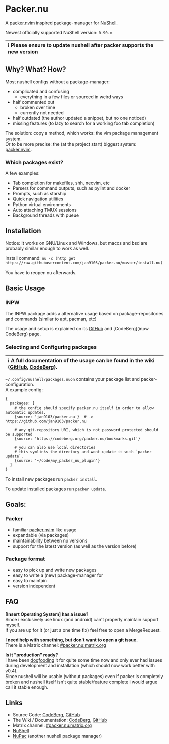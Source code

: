 # Packer.nu

A [packer.nvim][] inspired package-manager for [NuShell][].

Newest officially supported NuShell version: `0.90.x`

| :information_source: Please ensure to update nushell **after** packer supports the new version |
| :--- |


## Why? What? How?

Most nushell configs without a package-manager:
- complicated and confusing
  - everything in a few files or sourced in weird ways
- half commented out
  - broken over time
  - currently not needed
- half outdated (the author updated a snippet, but no one noticed)
- missing features (to lazy to search for a working foo tab completion)

The solution: copy a method, which works: the vim package management system.  
Or to be more precise: the (at the project start) biggest system: [packer.nvim][].

### Which packages exist?

A few examples:
- Tab completion for makefiles, shh, neovim, etc
- Parsers for command outputs, such as pylint and docker
- Prompts, such as starship
- Quick navigation utilities
- Python virtual environments
- Auto attaching TMUX sessions
- Background threads with pueue

## Installation

Notice: It works on GNU/Linux and Windows, but macos and bsd are probably similar enough to work as well.

Install command:
`nu -c (http get https://raw.githubusercontent.com/jan9103/packer.nu/master/install.nu)`

You have to reopen nu afterwards.


## Basic Usage


### INPW

The INPW package adds a alternative usage based on package-repositories and commands (similar to apt, pacman, etc)

The usage and setup is explained on its [GitHub][inpw GitHub] and [CodeBerg](inpw CodeBerg) page.

### Selecting and Configuring packages

| :information_source: A full documentation of the usage can be found in the wiki ([GitHub][wiki GitHub], [CodeBerg][wiki CodeBerg]). |
| :-- |


`~/.config/nushell/packages.nuon` contains your package list and packer-configuration.  
A example config:
```
{
  packages: [
    # the config should specify packer.nu itself in order to allow automatic updates.
    {source: 'jan9103/packer.nu'}  # -> https://github.com/jan9103/packer.nu

    # any git-repository URI, which is not password protected should be supported
    {source: 'https://codeberg.org/packer.nu/bookmarks.git'}

    # you can also use local directories
    # this symlinks the directory and wont update it with `packer update`.
    {source: '~/code/my_packer_nu_plugin'}
  ]
}
```

To install new packages run `packer install`.

To update installed packages run `packer update`.


## Goals:


### Packer

- familiar [packer.nvim][] like usage
- expandable (via packages)
- maintainability between nu versions
- support for the latest version (as well as the version before)


### Package format

- easy to pick up and write new packages
- easy to write a (new) package-manager for
- easy to maintain
- version independent

## FAQ

**[Insert Operating System] has a issue?**  
Since i exclusively use linux (and android) can't properly maintain support myself.  
If you are up for it (or just a one time fix) feel free to open a MergeRequest.

**I need help with something, but don't want to open a git issue.**  
There is a Matrix channel: [#packer.nu:matrix.org](https://matrix.to/#/#packer.nu:matrix.org)

**Is it "production" ready?**  
i have been [dogfooding](https://en.wikipedia.org/wiki/Eating_your_own_dog_food) it for
quite some time now and only ever had issues during development and installation
(which should now work better with v0.4).  
Since nushell will be usable (without packages) even if packer is completely broken
and nushell itself isn't quite stable/feature complete i would argue call it stable
enough.


## Links
- Source Code: [CodeBerg][packer.nu CodeBerg], [GitHub][packer.nu GitHub]
- The Wiki / Documentation: [CodeBerg][wiki CodeBerg], [GitHub][wiki GitHub]
- Matrix channel: [#packer.nu:matrix.org](https://matrix.to/#/#packer.nu:matrix.org)
- [NuShell][]
- [NuPac][] (another nushell package manager)


[packer.nvim]: https://github.com/wbthomason/packer.nvim
[NuShell]: https://github.com/nushell/nushell
[NuPac]: https://github.com/skelly37/nupac

[packer.nu GitHub]: https://github.com/jan9103/packer.nu
[packer.nu CodeBerg]: https://codeberg.org/packer.nu/packer.nu
[wiki GitHub]: https://github.com/Jan9103/packer.nu/wiki
[wiki CodeBerg]: https://codeberg.org/packer.nu/packer.nu/wiki
[inpw GitHub]: https://github.com/jan9103/nushell_inpw
[inpw CodeBerg]: https://codeberg.org/packer.nu/inpw
